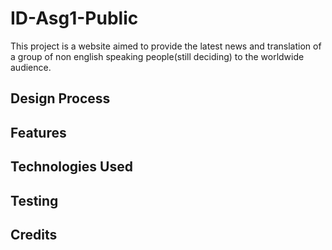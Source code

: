 # ID-Asg1-Public

This project is a website aimed to provide the latest news and translation of a group of non english speaking people(still deciding) to the worldwide audience.

## Design Process

## Features

## Technologies Used

## Testing

## Credits

